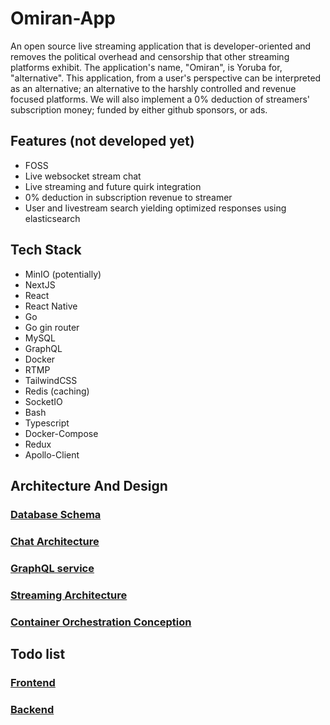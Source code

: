 # Omiran-App

An open source live streaming application that is developer-oriented and removes the political overhead and censorship that other streaming platforms exhibit. The application's name, "Omiran", is Yoruba for, "alternative". This application, from a user's perspective can be interpreted as an alternative; an alternative to the harshly controlled and revenue focused platforms. We will also implement a 0% deduction of streamers' subscription money; funded by either github sponsors, or ads.

## Features (not developed yet)

- FOSS
- Live websocket stream chat
- Live streaming and future quirk integration
- 0% deduction in subscription revenue to streamer
- User and livestream search yielding optimized responses using elasticsearch

## Tech Stack

- MinIO (potentially)
- NextJS
- React
- React Native 
- Go 
- Go gin router
- MySQL
- GraphQL
- Docker
- RTMP
- TailwindCSS
- Redis (caching)
- SocketIO
- Bash
- Typescript
- Docker-Compose
- Redux
- Apollo-Client


## Architecture And Design

### [Database Schema](database-schema.md)

### [Chat Architecture](architecture-prototypes/chat.png)

### [GraphQL service](architecture-prototypes/view_data_querying_architecture.png)

### [Streaming Architecture](architecture-prototypes/streaming.png)

### [Container Orchestration Conception](architecture-prototypes/container-orchestration-prototype.png)

## Todo list

### [Frontend](frontend.md)

### [Backend](backend.md)
